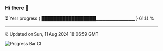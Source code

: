 ### Hi there 👋

⏳ Year progress { ██████████████████▁▁▁▁▁▁▁▁▁▁▁▁ } 61.14 %

---

⏰ Updated on Sun, 11 Aug 2024 18:06:59 GMT

![Progress Bar CI](https://github.com/liununu/liununu/workflows/Progress%20Bar%20CI/badge.svg)

